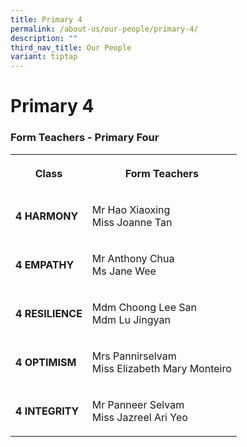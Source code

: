 ```yaml
---
title: Primary 4
permalink: /about-us/our-people/primary-4/
description: ""
third_nav_title: Our People
variant: tiptap
---
```

<h1><strong>Primary 4</strong></h1>
<h3>Form Teachers - Primary Four</h3>
<table style="minWidth: 50px">
<colgroup>
<col>
<col>
</colgroup>
<tbody>
<tr>
<th rowspan="1" colspan="1">
<p><strong>Class</strong>
</p>
</th>
<th rowspan="1" colspan="1">
<p>Form Teachers</p>
</th>
</tr>
<tr>
<td rowspan="1" colspan="1">
<p><strong>4 HARMONY</strong>
</p>
</td>
<td rowspan="1" colspan="1">
<p>Mr Hao Xiaoxing
<br>Miss Joanne Tan</p>
</td>
</tr>
<tr>
<td rowspan="1" colspan="1">
<p><strong>4 EMPATHY</strong>
</p>
</td>
<td rowspan="1" colspan="1">
<p>Mr Anthony Chua
<br>Ms Jane Wee</p>
</td>
</tr>
<tr>
<td rowspan="1" colspan="1">
<p><strong>4 RESILIENCE</strong>
</p>
</td>
<td rowspan="1" colspan="1">
<p>Mdm Choong Lee San
<br>Mdm Lu Jingyan</p>
</td>
</tr>
<tr>
<td rowspan="1" colspan="1">
<p><strong>4 OPTIMISM</strong>
</p>
</td>
<td rowspan="1" colspan="1">
<p>Mrs Pannirselvam
<br>Miss Elizabeth Mary Monteiro</p>
</td>
</tr>
<tr>
<td rowspan="1" colspan="1">
<p><strong>4 INTEGRITY</strong>
</p>
</td>
<td rowspan="1" colspan="1">
<p>Mr Panneer Selvam
<br>Miss Jazreel Ari Yeo</p>
</td>
</tr>
</tbody>
</table>
<p></p>
